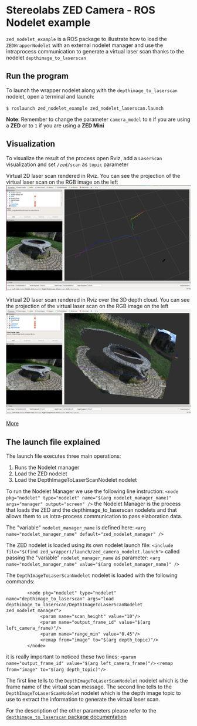 # Stereolabs ZED Camera - ROS Nodelet example

`zed_nodelet_example` is a ROS package to illustrate how to load the `ZEDWrapperNodelet` with an external nodelet manager and use the intraprocess communication to generate a virtual laser scan thanks to the nodelet `depthimage_to_laserscan`

## Run the program

To launch the wrapper nodelet along with the `depthimage_to_laserscan` nodelet, open a terminal and launch:

`$ roslaunch zed_nodelet_example zed_nodelet_laserscan.launch`

**Note**: Remember to change the parameter `camera_model` to `0` if you are using a **ZED** or to `1` if you are using a **ZED Mini**

## Visualization
To visualize the result of the process open Rviz, add a `LaserScan` visualization and set `/zed/scan` as `topic` parameter

Virtual 2D laser scan rendered in Rviz. You can see the projection of the virtual laser scan on the RGB image on the left
![Virtual laser scan rendered in Rviz](images/laserscan.png)

Virtual 2D laser scan rendered in Rviz over the 3D depth cloud. You can see the projection of the virtual laser scan on the RGB image on the left
![Virtual laser scan rendered in Rviz on the Depthcloud](images/laserscan-depthcloud.png)

[More](https://www.stereolabs.com/documentation/guides/using-zed-with-ros/introduction.html)

## The launch file explained
The launch file executes three main operations:

1. Runs the Nodelet manager
2. Load the ZED nodelet
3. Load the DepthImageToLaserScanNodelet nodelet

To run the Nodelet Manager we use the following line instruction:
```<node pkg="nodelet" type="nodelet" name="$(arg nodelet_manager_name)"  args="manager" output="screen" />```
the Nodelet Manager is the process that loads the ZED and the depthimage_to_laserscan nodelets and that allows them to us intra-process communication to pass elaboration data. 

The "variable" `nodelet_manager_name` is defined here:
```<arg name="nodelet_manager_name" default="zed_nodelet_manager" />```

The ZED nodelet is loaded using its own nodelet launch file:
```<include file="$(find zed_wrapper)/launch/zed_camera_nodelet.launch">```
called passing the "variable" `nodelet_manager_name` as parameter:
```<arg name="nodelet_manager_name" value="$(arg nodelet_manager_name)" />```

The `DepthImageToLaserScanNodelet` nodelet is loaded with the following commands:
```
        <node pkg="nodelet" type="nodelet" name="depthimage_to_laserscan" args="load depthimage_to_laserscan/DepthImageToLaserScanNodelet zed_nodelet_manager">
             <param name="scan_height" value="10"/>
             <param name="output_frame_id" value="$(arg left_camera_frame)"/>
             <param name="range_min" value="0.45"/>
             <remap from="image" to="$(arg depth_topic)"/>
        </node>
```

it is really important to noticed these two lines:
```<param name="output_frame_id" value="$(arg left_camera_frame)"/>```
```<remap from="image" to="$(arg depth_topic)"/>```

The first line tells to the `DepthImageToLaserScanNodelet` nodelet which is the frame name of the virtual scan message.
The second line tells to the `DepthImageToLaserScanNodelet` nodelet which is the depth image topic to use to extract the information to generate the virtual laser scan. 

For the description of the other parameters please refer to the [`depthimage_to_laserscan` package documentation](http://wiki.ros.org/depthimage_to_laserscan)


